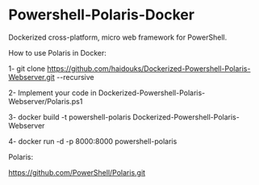 # Powershell-Polaris-Docker
Dockerized cross-platform, micro web framework for PowerShell.


How to use Polaris in Docker:

1- git clone https://github.com/haidouks/Dockerized-Powershell-Polaris-Webserver.git --recursive

2- Implement your code in Dockerized-Powershell-Polaris-Webserver/Polaris.ps1

3- docker build -t powershell-polaris Dockerized-Powershell-Polaris-Webserver

4- docker run -d -p 8000:8000 powershell-polaris




Polaris:

https://github.com/PowerShell/Polaris.git
